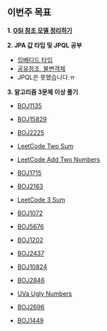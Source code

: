 ## 이번주 목표

<b>1. <a href="https://blog.naver.com/adamdoha/222145881510">OSI 참조 모델 정리하기</a></b>

<b>2. JPA 값 타입 및 JPQL 공부</b>

* <a href="https://blog.naver.com/adamdoha/222141653373">임베디드 타입</a>
* <a href="https://blog.naver.com/adamdoha/222142595355">공유참조, 불변객체</a>
* JPQL은 못했습니다.ㅠ

<b>3. 알고리즘 3문제 이상 풀기</b> 

* <a href="https://blog.naver.com/adamdoha/222138639538">BOJ1135</a>
* <a href="https://blog.naver.com/adamdoha/222139492828">BOJ15829</a>
* <a href="https://blog.naver.com/adamdoha/222139589074">BOJ2225</a>

* <a href="https://blog.naver.com/adamdoha/222139687416">LeetCode Two Sum</a>

* <a href="https://blog.naver.com/adamdoha/222139840530">LeetCode Add Two Numbers</a>

* <a href="https://blog.naver.com/adamdoha/222140293304">BOJ1715</a>

* <a href="https://blog.naver.com/adamdoha/222140378634">BOJ2163</a>
* <a href="https://blog.naver.com/adamdoha/222140399330">LeetCode 3 Sum</a>

* <a href="https://blog.naver.com/adamdoha/222141349258">BOJ1072</a>

* <a href="https://blog.naver.com/adamdoha/222141402490">BOJ5676</a>
* <a href="https://blog.naver.com/adamdoha/222143279759">BOJ1202</a>

* <a href="https://blog.naver.com/adamdoha/222143408698">BOJ2437</a>
* <a href="https://blog.naver.com/adamdoha/222144765170">BOJ10824</a>
* <a href="https://blog.naver.com/adamdoha/222144775273">BOJ2846</a>
* <a href="https://blog.naver.com/adamdoha/222145359842">UVa Ugly Numbers</a>
* <a href="https://blog.naver.com/adamdoha/222145579848">BOJ2696</a>
* <a href="https://blog.naver.com/adamdoha/222145613020">BOJ1449</a>